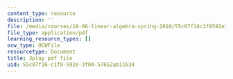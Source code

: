 ```yaml
---
content_type: resource
description: ''
file: /media/courses/18-06-linear-algebra-spring-2010/55c07f16c1f8592e3f0457652ab11634_nHlE7EgJFds.pdf
file_type: application/pdf
learning_resource_types: []
ocw_type: OCWFile
resourcetype: Document
title: 3play pdf file
uid: 55c07f16-c1f8-592e-3f04-57652ab11634
---
```

